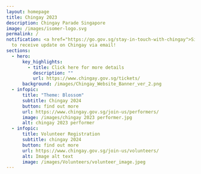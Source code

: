 ```yaml
---
layout: homepage
title: Chingay 2023
description: Chingay Parade Singapore
image: /images/isomer-logo.svg
permalink: /
notification: <a href="https://go.gov.sg/stay-in-touch-with-chingay">Sign Up</a>
  to receive update on Chingay via email!
sections:
  - hero:
      key_highlights:
        - title: Click here for more details
          description: ""
          url: https://www.chingay.gov.sg/tickets/
      background: /images/Chingay_Website_Banner_ver_2.png
  - infopic:
      title: "Theme: Blossom"
      subtitle: Chingay 2024
      button: find out more
      url: https://www.chingay.gov.sg/join-us/performers/
      image: /images/chingay 2023 performer.jpg
      alt: chingay 2023 performer
  - infopic:
      title: Volunteer Registration
      subtitle: chingay 2024
      button: find out more
      url: https://www.chingay.gov.sg/join-us/volunteers/
      alt: Image alt text
      image: /images/Volunteers/volunteer_image.jpeg
---
```

